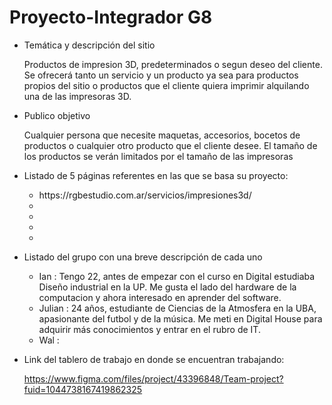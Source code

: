 # Proyecto-Integrador G8

- Temática y descripción del sitio
  
  Productos de impresion 3D, predeterminados o segun deseo del cliente. Se ofrecerá tanto un servicio y un producto ya sea para productos propios del sitio o productos que el cliente quiera imprimir alquilando una de las impresoras 3D.

- Publico objetivo 
  
  Cualquier persona que necesite maquetas, accesorios, bocetos de productos o cualquier otro producto que el cliente desee. El tamaño de los productos se verán limitados por el tamaño de las impresoras

- Listado de 5 páginas referentes en las que se basa su proyecto:
    <ul>
  <li>https://rgbestudio.com.ar/servicios/impresiones3d/</li>
  <li></li>
  <li></li>
  <li></li>
  <li></li>
    </ul>

- Listado del grupo con una breve descripción de cada uno
  <ul>
  <li>Ian : Tengo 22, antes de empezar con el curso en Digital estudiaba Diseño industrial en la UP. Me gusta el lado del hardware de la computacion y ahora interesado en aprender del software.</li>
  
  <li>Julian : 24 años, estudiante de Ciencias de la Atmosfera en la UBA, apasionante del futbol y de la música. Me meti en Digital House para adquirir más conocimientos y entrar en el rubro de IT.</li>
  
  <li>Wal :</li>
  
  </ul>

- Link del tablero de trabajo en donde se encuentran trabajando: 
  
  https://www.figma.com/files/project/43396848/Team-project?fuid=1044738167419862325
